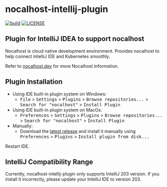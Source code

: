# nocalhost-intellij-plugin

[![build](https://github.com/nocalhost/nocalhost-intellij-plugin/actions/workflows/build.yml/badge.svg?branch=main)](https://github.com/nocalhost/nocalhost-intellij-plugin/actions/workflows/build.yml)
[![LICENSE](https://img.shields.io/github/license/nocalhost/nocalhost-intellij-plugin)](https://github.com/nocalhost/nocalhost-intellij-plugin/blob/main/LICENSE)


## Plugin for IntelliJ IDEA to support nocalhost

Nocalhost is cloud native development environment. Provides nocalhost to help connect IntelliJ IDE and Kubernetes smoothly.

Refer to <a href="https://nocalhost.dev/">nocalhost.dev</a> for more Nocalhost information.

## Plugin Installation
- Using IDE built-in plugin system on Windows:
  - <kbd>File</kbd> > <kbd>Settings</kbd> > <kbd>Plugins</kbd> > <kbd>Browse repositories...</kbd> > <kbd>Search for "nocalhost"</kbd> > <kbd>Install Plugin</kbd>
- Using IDE built-in plugin system on MacOs:
  - <kbd>Preferences</kbd> > <kbd>Settings</kbd> > <kbd>Plugins</kbd> > <kbd>Browse repositories...</kbd> > <kbd>Search for "nocalhost"</kbd> > <kbd>Install Plugin</kbd>
- Manually:
  - Download the [latest release](https://github.com/nocalhost/nocalhost-intellij-plugin/releases/latest) and install it manually using <kbd>Preferences</kbd> > <kbd>Plugins</kbd> > <kbd>Install plugin from disk...</kbd>

Restart IDE.

## IntelliJ Compatibility Range
Currently, nocalhost-intellij-plugin only supports IntelliJ 203 version. If you install it incorrectly, please update your IntelliJ IDE to version 203.
